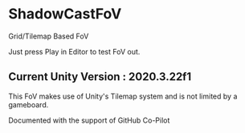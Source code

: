 # ShadowCastFoV
Grid/Tilemap Based FoV

Just press Play in Editor to test FoV out.

Current Unity Version : 2020.3.22f1
-------------
This FoV makes use of Unity's Tilemap system and is not limited by a gameboard.

Documented with the support of GitHub Co-Pilot
